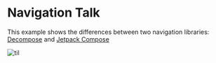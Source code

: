 # Navigation Talk
This example shows the differences between two navigation libraries: [Decompose](https://github.com/arkivanov/Decompose/) and [Jetpack Compose](https://developer.android.com/jetpack/compose/navigation)

![til](https://github.com/AJIEKCX/navigation-talk/raw/main/media/navigation_sample.gif)
